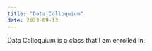 ```yaml
---
title: "Data Colloquium"
date: 2023-09-13
---
```

Data Colloquium is a class that I am enrolled in.

